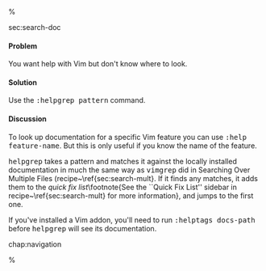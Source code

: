 %

<span class="label">sec:search-doc</span>

<h4>Problem</h4>

You want help with Vim but don't know where to look.

<h4>Solution</h4>

Use the <tt>:helpgrep pattern</tt> command.

<h4>Discussion</h4>

To look up documentation for a specific Vim feature you can use <tt>:help
feature-name</tt>. But this is only useful if you know the name of the feature.

<tt>helpgrep</tt> takes a pattern and matches it against the locally installed
documentation in much the same way as <tt>vimgrep</tt> did in Searching Over Multiple
Files (recipe~\ref{sec:search-mult}. If it finds any matches, it adds them to
the <i>quick fix list</i>\footnote{See the ``Quick Fix List'' sidebar in
recipe~\ref{sec:search-mult} for more information}, and jumps
to the first one.

If you've installed a Vim addon, you'll need to run <tt>:helptags docs-path</tt>
before <tt>helpgrep</tt> will see its documentation.

<span class="label">chap:navigation</span>

%
